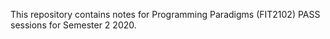This repository contains notes for Programming Paradigms (FIT2102) PASS sessions for Semester 2 2020.
